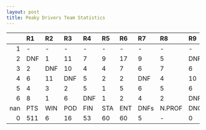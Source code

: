 ```yaml
---
layout: post 
title: Peaky Drivers Team Statistics
--- 
```


|     | R1   | R2   | R3   | R4   | R5   | R6   | R7   | R8     | R9   | R10   | R11   | R12   | Points   | Pos   |
|----:|:-----|:-----|:-----|:-----|:-----|:-----|:-----|:-------|:-----|:------|:------|:------|:---------|:------|
|   1 | -    | -    | -    | -    | -    | -    | -    | -      | -    | -     | -     | -     | nan      | nan   |
|   2 | DNF  | 1    | 11   | 7    | 9    | 17   | 9    | 5      | DNF  | 2     | 11    | 9     | 55.0     | 7.0   |
|   3 | 2    | DNF  | 10   | 4    | 4    | 7    | 6    | 7      | 6    | 2     | 7     | 6     | 102.0    | 3.0   |
|   4 | 6    | 11   | DNF  | 5    | 2    | 2    | DNF  | 4      | 10   | 2     | 1     | 4     | 116.0    | 4.0   |
|   5 | 4    | 3    | 2    | 5    | 1    | 5    | 6    | 5      | 6    | 1     | 8     | 13    | 126.0    | 4.0   |
|   6 | 8    | 1    | 6    | DNF  | 1    | 2    | 4    | 2      | DNF  | 4     | 6     | 9     | 112.0    | 3.0   |
| nan | PTS  | WIN  | POD  | FIN  | STA  | ENT  | DNFs | N.PROF | DNQ  | %FIN  | PPR   | BST   | CHA      | RNK   |
|   0 | 511  | 6    | 16   | 53   | 60   | 60   | 5    | -      | 0    | 88.3  | 8.52  | 1     | 1        | 3     |